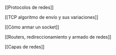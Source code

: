[[Protocolos de redes]]

[[TCP algoritmo de envío y sus variaciones]]

[[Cómo armar un socket]]

[[Routers, redireccionamiento y armado de redes]]

[[Capas de redes]]
